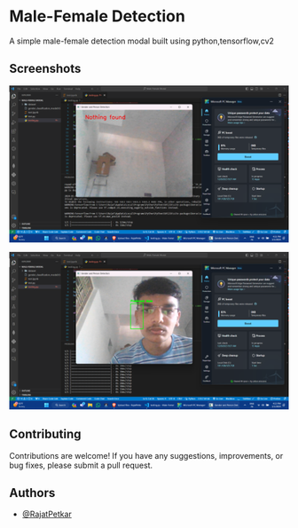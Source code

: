 
# Male-Female Detection
A simple male-female detection modal built using python,tensorflow,cv2


## Screenshots

![App Screenshot](https://github.com/RajatPetkar/male-female_detection/blob/main/Male-Female%20Modal/dataset/Screenshots/Screenshot%20(91).png)

![App Screenshot](https://github.com/RajatPetkar/male-female_detection/blob/main/Male-Female%20Modal/dataset/Screenshots/Screenshot%20(98).png)

## Contributing

Contributions are welcome! If you have any suggestions, improvements, or bug fixes, please submit a pull request.


## Authors

- [@RajatPetkar](https://www.github.com/RajatPetkar)


